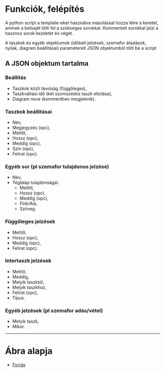 # Funkciók, felépítés

A python script a template-eket használva másolással hozza létre a keretet, aminek a belsejét tölti fel a szükséges sorokkal. Kommentelt sorokkal jelzi a hasznos sorok kezdetét és végét.

A taszkok és egyéb objektumok (időbeli jelzések, szemafor átadások, nyilak, diagram beállításai) paramétereit JSON objektumból tölti be a script


## A JSON objektum tartalma

### Beállítás

- Taszkok közti távolság (függőleges),
- Taszkváltási idő (két szomszédos taszk eltolása),
- Diagram neve (kommentben megjelenik).


### Taszkok beállításai

- Név,
- Megjegyzés (opc),
- Mettől,
- Hossz (opc),
- Meddig (opc),
- Szín (opc),
- Felirat (opc).


### Egyéb sor (pl szemafor tulajdonos jelzése)

- Név,
- Téglalap tulajdonságai:
    - Mettől,
    - Hossz (opc),
    - Meddig (opc),
    - Fölé/Alá,
    - Szöveg.


### Függőleges jelzések

- Mettől,
- Hossz (opc),
- Meddig (opc),
- Felirat (opc).


### Intertaszk jelzések

- Mettől,
- Meddig,
- Melyik taszktól,
- Melyik taszkhoz,
- Felirat (opc),
- Típus.


### Egyéb jelzések (pl szemafor adás/vétel)

- Melyik taszk,
- Mikor.



---------------------------------------------------------------------------------------

# Ábra alapja

- [Forrás](http://tex.stackexchange.com/questions/57533/how-to-draw-a-diagram-for-packets-scheduling-in-networks-or-task-scheduling)